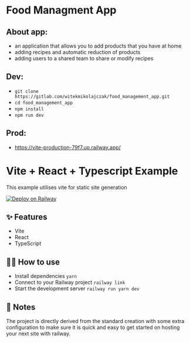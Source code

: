 # Food Managment App

## About app:

- an application that allows you to add products that you have at home
- adding recipes and automatic reduction of products
- adding users to a shared team to share or modify recipes

## Dev:

- `git clone https://gitlab.com/witekmikolajczak/food_management_app.git`
- `cd food_management_app`
- `npm install`
- `npm run dev`

## Prod:

- https://vite-production-79f7.up.railway.app/

# Vite + React + Typescript Example

This example utilises vite for static site generation

[![Deploy on Railway](https://railway.app/button.svg)](https://railway.app/new/template/duzltn?referralCode=OH27A5)

## ✨ Features

- Vite
- React
- TypeScript

## 💁‍♀️ How to use

- Install dependencies `yarn`
- Connect to your Railway project `railway link`
- Start the development server `railway run yarn dev`

## 📝 Notes

The project is directly derived from the standard creation with some extra configuration to make sure it is quick and easy to get started on hosting your next site with railway.
